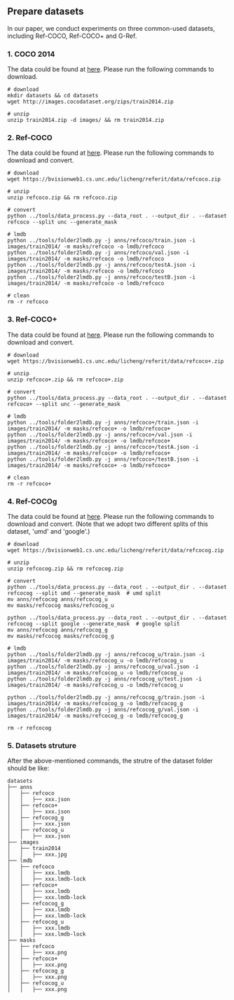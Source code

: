 ## Prepare datasets

In our paper, we conduct experiments on three common-used datasets, including Ref-COCO, Ref-COCO+ and G-Ref.

### 1. COCO 2014

The data could be found at [here](https://cocodataset.org/#download). Please run the following commands to download.

```shell
# download
mkdir datasets && cd datasets
wget http://images.cocodataset.org/zips/train2014.zip

# unzip
unzip train2014.zip -d images/ && rm train2014.zip

```

### 2. Ref-COCO

The data could be found at [here](https://github.com/lichengunc/refer). Please run the following commands to download and convert.

```shell
# download
wget https://bvisionweb1.cs.unc.edu/licheng/referit/data/refcoco.zip

# unzip
unzip refcoco.zip && rm refcoco.zip

# convert
python ../tools/data_process.py --data_root . --output_dir . --dataset refcoco --split unc --generate_mask

# lmdb
python ../tools/folder2lmdb.py -j anns/refcoco/train.json -i images/train2014/ -m masks/refcoco -o lmdb/refcoco
python ../tools/folder2lmdb.py -j anns/refcoco/val.json -i images/train2014/ -m masks/refcoco -o lmdb/refcoco
python ../tools/folder2lmdb.py -j anns/refcoco/testA.json -i images/train2014/ -m masks/refcoco -o lmdb/refcoco
python ../tools/folder2lmdb.py -j anns/refcoco/testB.json -i images/train2014/ -m masks/refcoco -o lmdb/refcoco

# clean
rm -r refcoco

```

### 3. Ref-COCO+

The data could be found at [here](https://github.com/lichengunc/refer). Please run the following commands to download and convert.

```shell
# download
wget https://bvisionweb1.cs.unc.edu/licheng/referit/data/refcoco+.zip

# unzip
unzip refcoco+.zip && rm refcoco+.zip

# convert
python ../tools/data_process.py --data_root . --output_dir . --dataset refcoco+ --split unc --generate_mask

# lmdb
python ../tools/folder2lmdb.py -j anns/refcoco+/train.json -i images/train2014/ -m masks/refcoco+ -o lmdb/refcoco+
python ../tools/folder2lmdb.py -j anns/refcoco+/val.json -i images/train2014/ -m masks/refcoco+ -o lmdb/refcoco+
python ../tools/folder2lmdb.py -j anns/refcoco+/testA.json -i images/train2014/ -m masks/refcoco+ -o lmdb/refcoco+
python ../tools/folder2lmdb.py -j anns/refcoco+/testB.json -i images/train2014/ -m masks/refcoco+ -o lmdb/refcoco+

# clean
rm -r refcoco+

```

### 4. Ref-COCOg

The data could be found at [here](https://github.com/lichengunc/refer). Please run the following commands to download and convert.
(Note that we adopt two different splits of this dataset, 'umd' and 'google'.)

```shell
# download
wget https://bvisionweb1.cs.unc.edu/licheng/referit/data/refcocog.zip

# unzip
unzip refcocog.zip && rm refcocog.zip

# convert
python ../tools/data_process.py --data_root . --output_dir . --dataset refcocog --split umd --generate_mask  # umd split
mv anns/refcocog anns/refcocog_u
mv masks/refcocog masks/refcocog_u

python ../tools/data_process.py --data_root . --output_dir . --dataset refcocog --split google --generate_mask  # google split
mv anns/refcocog anns/refcocog_g
mv masks/refcocog masks/refcocog_g

# lmdb
python ../tools/folder2lmdb.py -j anns/refcocog_u/train.json -i images/train2014/ -m masks/refcocog_u -o lmdb/refcocog_u
python ../tools/folder2lmdb.py -j anns/refcocog_u/val.json -i images/train2014/ -m masks/refcocog_u -o lmdb/refcocog_u
python ../tools/folder2lmdb.py -j anns/refcocog_u/test.json -i images/train2014/ -m masks/refcocog_u -o lmdb/refcocog_u

python ../tools/folder2lmdb.py -j anns/refcocog_g/train.json -i images/train2014/ -m masks/refcocog_g -o lmdb/refcocog_g
python ../tools/folder2lmdb.py -j anns/refcocog_g/val.json -i images/train2014/ -m masks/refcocog_g -o lmdb/refcocog_g

rm -r refcocog

```

### 5. Datasets struture

After the above-mentioned commands, the strutre of the dataset folder should be like:

```none
datasets
├── anns
│   ├── refcoco
│   │   ├── xxx.json
│   ├── refcoco+
│   │   ├── xxx.json
│   ├── refcocog_g
│   │   ├── xxx.json
│   ├── refcocog_u
│   │   ├── xxx.json
├── images
│   ├── train2014
│   │   ├── xxx.jpg
├── lmdb
│   ├── refcoco
│   │   ├── xxx.lmdb
│   │   ├── xxx.lmdb-lock
│   ├── refcoco+
│   │   ├── xxx.lmdb
│   │   ├── xxx.lmdb-lock
│   ├── refcocog_g
│   │   ├── xxx.lmdb
│   │   ├── xxx.lmdb-lock
│   ├── refcocog_u
│   │   ├── xxx.lmdb
│   │   ├── xxx.lmdb-lock
├── masks
│   ├── refcoco
│   │   ├── xxx.png
│   ├── refcoco+
│   │   ├── xxx.png
│   ├── refcocog_g
│   │   ├── xxx.png
│   ├── refcocog_u
│   │   ├── xxx.png

```